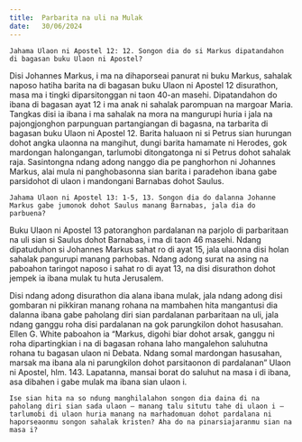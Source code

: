 ```yaml
---
title:  Parbarita na uli na Mulak
date:   30/06/2024
---
```


`Jahama Ulaon ni Apostel 12: 12. Songon dia do si Markus dipatandahon di bagasan buku Ulaon ni Apostel?`

Disi Johannes Markus, i ma na dihaporseai panurat ni buku Markus, sahalak naposo hatiha barita na di bagasan buku Ulaon ni Apostel 12 disurathon, masa ma i tingki diparsitonggan ni taon 40-an masehi. Dipatandahon do ibana di bagasan ayat 12 i ma anak ni sahalak parompuan na margoar Maria. Tangkas disi ia ibana i ma sahalak na mora na mangurupi huria i jala na pajongjonghon parpunguan partangiangan di bagasna, na tarbarita di bagasan buku Ulaon ni Apostel 12. Barita haluaon ni si Petrus sian hurungan dohot angka ulaonna na mangihut, dungi barita hamamate ni Herodes, gok mardongan halongangan, tarlumobi ditongatonga ni si Petrus dohot sahalak raja. Sasintongna ndang adong nanggo dia pe panghorhon ni Johannes Markus, alai mula ni panghobasonna sian barita i paradehon ibana gabe parsidohot di ulaon i mandongani Barnabas dohot Saulus.

`Jahama Ulaon ni Apostel 13: 1-5, 13. Songon dia do dalanna Johanne Markus gabe jumonok dohot Saulus manang Barnabas, jala dia do parbuena?`

Buku Ulaon ni Apostel 13 patoranghon pardalanan na parjolo di parbaritaan na uli sian si Saulus dohot Barnabas, i ma di taon 46 masehi. Ndang dipatuduhon si Johannes Markus sahat ro di ayat 15, jala ulaonna disi holan sahalak pangurupi manang parhobas. Ndang adong surat na asing na paboahon taringot naposo i sahat ro di ayat 13, na disi disurathon dohot jempek ia ibana mulak tu huta Jerusalem.

Disi ndang adong disurathon dia alana ibana mulak, jala ndang adong disi gombaran ni pikkiran manang rohana na mambahen hita mangantusi dia dalanna ibana gabe paholang diri sian pardalanan parbaritaan na uli, jala ndang ganggu roha disi pardalanan na gok parungkilon dohot hasusahan. Ellen G. White paboahon ia “Markus, digohi biar dohot arsak, ganggu ni roha dipartingkian i na di bagasan rohana laho mangalehon saluhutna rohana tu bagasan ulaon ni Debata. Ndang somal mardongan hasusahan, marsak ma ibana ala ni parungkilon dohot parsitaonon di pardalanan” Ulaon ni Apostel, hlm. 143. Lapatanna, mansai borat do saluhut na masa i di ibana, asa dibahen i gabe mulak ma ibana sian ulaon i.

`Ise sian hita na so ndung manghilalahon songon dia daina di na paholang diri sian sada ulaon – manang talu situtu tahe di ulaon i – tarlumobi di ulaon huria manang na marhadomuan dohot pardalana ni haporseaonmu songon sahalak kristen? Aha do na pinarsiajaranmu sian na masa i?`
